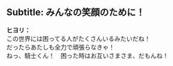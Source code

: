 # 

  
## Subtitle: みんなの笑顔のために！
  
**ヒヨリ：**  
この世界には困ってる人がたくさんいるみたいだね！  
だったらあたしも全力で頑張らなきゃ！  
ねっ、騎士くん！　困った時はお互いさまさま、だもんね！  
